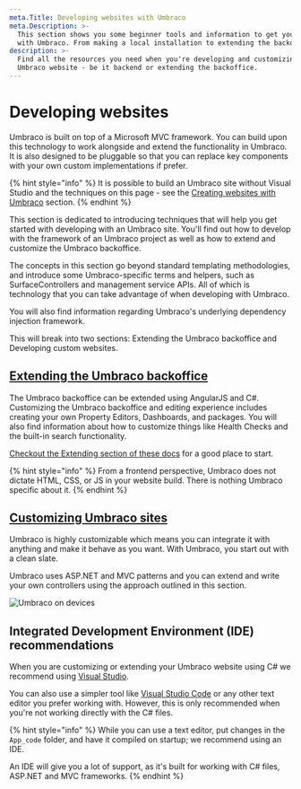 ```yaml
---
meta.Title: Developing websites with Umbraco
meta.Description: >-
  This section shows you some beginner tools and information to get your started
  with Umbraco. From making a local installation to extending the backoffice.
description: >-
  Find all the resources you need when you're developing and customizing an
  Umbraco website - be it backend or extending the backoffice.
---
```


# Developing websites

Umbraco is built on top of a Microsoft MVC framework. You can build upon this technology to work alongside and extend the functionality in Umbraco. It is also designed to be pluggable so that you can replace key components with your own custom implementations if prefer.

{% hint style="info" %}
It is possible to build an Umbraco site without Visual Studio and the techniques on this page - see the [Creating websites with Umbraco](../creating-websites-with-umbraco.md) section.
{% endhint %}

This section is dedicated to introducing techniques that will help you get started with developing with an Umbraco site. You'll find out how to develop with the framework of an Umbraco project as well as how to extend and customize the Umbraco backoffice.

The concepts in this section go beyond standard templating methodologies, and introduce some Umbraco-specific terms and helpers, such as SurfaceControllers and management service APIs. All of which is technology that you can take advantage of when developing with Umbraco.

You will also find information regarding Umbraco's underlying dependency injection framework.

This will break into two sections: Extending the Umbraco backoffice and Developing custom websites.

## [Extending the Umbraco backoffice](extending-the-umbraco-backoffice/)

The Umbraco backoffice can be extended using AngularJS and C#. Customizing the Umbraco backoffice and editing experience includes creating your own Property Editors, Dashboards, and packages. You will also find information about how to customize things like Health Checks and the built-in search functionality.

[Checkout the Extending section of these docs](../../umbraco-cms/extending/) for a good place to start.

{% hint style="info" %}
From a frontend perspective, Umbraco does not dictate HTML, CSS, or JS in your website build. There is nothing Umbraco specific about it.
{% endhint %}

## [Customizing Umbraco sites](customizing-umbraco-sites/)

Umbraco is highly customizable which means you can integrate it with anything and make it behave as you want. With Umbraco, you start out with a clean slate.

Umbraco uses ASP.NET and MVC patterns and you can extend and write your own controllers using the approach outlined in this section.

![Umbraco on devices](images/Umbraco\_Brand\_Guidelines\_2020\_30\_Illustrationbuilding.png)

## Integrated Development Environment (IDE) recommendations

When you are customizing or extending your Umbraco website using C# we recommend using [Visual Studio](https://visualstudio.microsoft.com/vs/community/).

You can also use a simpler tool like [Visual Studio Code](https://visualstudio.microsoft.com/free-developer-offers/) or any other text editor you prefer working with. However, this is only recommended when you're not working directly with the C# files.

{% hint style="info" %}
While you can use a text editor, put changes in the `App_code` folder, and have it compiled on startup; we recommend using an IDE.

An IDE will give you a lot of support, as it's built for working with C# files, ASP.NET and MVC frameworks.
{% endhint %}
